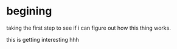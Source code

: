 
# begining
taking the first step to see if i can figure out how this thing works.

this is getting interesting hhh
